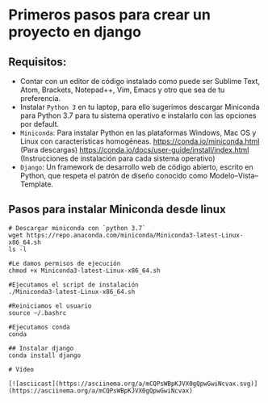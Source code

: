 # Primeros pasos para crear un proyecto en django

## Requisitos:
- Contar con un editor de código instalado como puede ser Sublime Text, Atom, Brackets, Notepad++, Vim, Emacs y otro que sea de tu preferencia.
- Instalar `Python 3` en tu laptop, para ello sugerimos descargar Miniconda para Python 3.7 para tu sistema operativo e instalarlo con las opciones por default.
- `Miniconda`: Para instalar Python en las plataformas Windows, Mac OS y Linux con características homogéneas. https://conda.io/miniconda.html (Para descargas) https://conda.io/docs/user-guide/install/index.html (Instrucciones de instalación para cada sistema operativo)
- `Django`: Un framework de desarrollo web de código abierto, escrito en Python, que respeta el patrón de diseño conocido como Modelo–Vista–Template.


## Pasos para instalar Miniconda desde linux
```
# Descargar miniconda con `python 3.7`
wget https://repo.anaconda.com/miniconda/Miniconda3-latest-Linux-x86_64.sh
ls -l

#Le damos permisos de ejecución
chmod +x Miniconda3-latest-Linux-x86_64.sh

#Ejecutamos el script de instalación
./Miniconda3-latest-Linux-x86_64.sh

#Reiniciamos el usuario
source ~/.bashrc

#Ejecutamos conda
conda

## Instalar django
conda install django

# Vídeo

[![asciicast](https://asciinema.org/a/mCQPsWBpKJVX0gQpwGwiNcvax.svg)](https://asciinema.org/a/mCQPsWBpKJVX0gQpwGwiNcvax)


